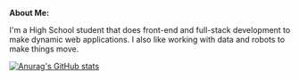 **About Me:**

I'm a High School student that does front-end and full-stack development to make dynamic web applications. I also like working with data and robots to make things move.

[![Anurag's GitHub stats](https://github-readme-stats.vercel.app/api?username=Larry-Larriee&show_icons=true&theme=swift)](https://github.com/anuraghazra/github-readme-stats)

<!-- Credits to https://github.com/anuraghazra/github-readme-stats for the awesome profile statisics! -->
